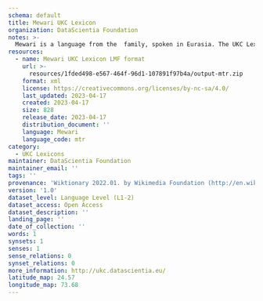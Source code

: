 ```yaml
---
schema: default
title: Mewari UKC Lexicon
organization: DataScientia Foundation
notes: >-
  Mewari is a language from the  family, spoken in Eurasia. The UKC Lexicon of Mewari is represented as a lexico-semantic network. It consists of words, word senses, synsets, as well as sense-level and synset-level relationships.
resources:
  - name: Mewari UKC Lexicon LMF format
    url: >-
      resources/1fded498-e567-464f-96d1-107891f97b4a/output-mtr.zip
    format: xml
    license: https://creativecommons.org/licenses/by-nc-sa/4.0/
    last_updated: 2023-04-17
    created: 2023-04-17
    size: 828
    release_date: 2023-04-17
    distribution_document: ''
    language: Mewari
    language_code: mtr
category:
  - UKC Lexicons
maintainer: DataScientia Foundation
maintainer_email: ''
tags: ''
provenance: 'Wiktionary 2022.01. by Wikimedia Foundation (http://en.wiktionary.org); Princeton WordNet 2.1 by Princeton University (https://wordnet.princeton.edu)'
version: '1.0'
dataset_level: Language Level (L1-2)
dataset_access: Open Access
dataset_description: ''
landing_page: ''
date_of_collection: ''
words: 1
synsets: 1
senses: 1
sense_relations: 0
synset_relations: 0
more_information: http://ukc.datascientia.eu/
latitude_map: 24.57
longitude_map: 73.68
---
```

